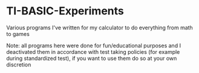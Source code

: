 # TI-BASIC-Experiments
 Various programs I've written for my calculator to do everything from math to games
 
Note: all programs here were done for fun/educational purposes and I deactivated them in accordance with test taking policies (for example during standardized test), if you want to use them do so at your own discretion
